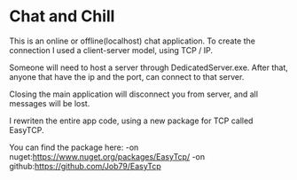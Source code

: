# Chat and Chill
This is an online or offline(localhost) chat application. To create the connection I used a client-server model, using TCP / IP.

Someone will need to host a server through DedicatedServer.exe.
After that, anyone that have the ip and the port, can connect to that server.

Closing the main application will disconnect you from server, and all messages will be lost.

I rewriten the entire app code, using a new package for TCP called EasyTCP.

You can find the package here: 
-on nuget:https://www.nuget.org/packages/EasyTcp/
-on github:https://github.com/Job79/EasyTcp
